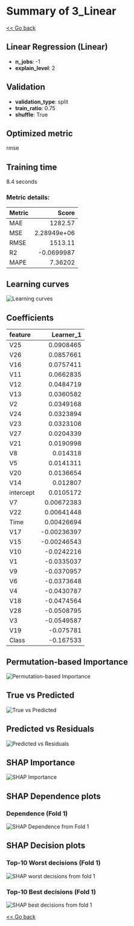 # Summary of 3_Linear

[<< Go back](../README.md)


## Linear Regression (Linear)
- **n_jobs**: -1
- **explain_level**: 2

## Validation
 - **validation_type**: split
 - **train_ratio**: 0.75
 - **shuffle**: True

## Optimized metric
rmse

## Training time

8.4 seconds

### Metric details:
| Metric   |          Score |
|:---------|---------------:|
| MAE      | 1282.57        |
| MSE      |    2.28949e+06 |
| RMSE     | 1513.11        |
| R2       |   -0.0699987   |
| MAPE     |    7.36202     |



## Learning curves
![Learning curves](learning_curves.png)

## Coefficients
| feature   |   Learner_1 |
|:----------|------------:|
| V25       |  0.0908465  |
| V26       |  0.0857661  |
| V16       |  0.0757411  |
| V11       |  0.0662835  |
| V12       |  0.0484719  |
| V13       |  0.0360582  |
| V2        |  0.0349168  |
| V24       |  0.0323894  |
| V23       |  0.0323108  |
| V27       |  0.0204339  |
| V21       |  0.0190998  |
| V8        |  0.014318   |
| V5        |  0.0141311  |
| V20       |  0.0136654  |
| V14       |  0.012807   |
| intercept |  0.0105172  |
| V7        |  0.00672383 |
| V22       |  0.00641448 |
| Time      |  0.00426694 |
| V17       | -0.00236397 |
| V15       | -0.00246543 |
| V10       | -0.0242216  |
| V1        | -0.0335037  |
| V9        | -0.0370957  |
| V6        | -0.0373648  |
| V4        | -0.0430787  |
| V18       | -0.0474564  |
| V28       | -0.0508795  |
| V3        | -0.0549587  |
| V19       | -0.075781   |
| Class     | -0.167533   |


## Permutation-based Importance
![Permutation-based Importance](permutation_importance.png)
## True vs Predicted

![True vs Predicted](true_vs_predicted.png)


## Predicted vs Residuals

![Predicted vs Residuals](predicted_vs_residuals.png)



## SHAP Importance
![SHAP Importance](shap_importance.png)

## SHAP Dependence plots

### Dependence (Fold 1)
![SHAP Dependence from Fold 1](learner_fold_0_shap_dependence.png)

## SHAP Decision plots

### Top-10 Worst decisions (Fold 1)
![SHAP worst decisions from fold 1](learner_fold_0_shap_worst_decisions.png)
### Top-10 Best decisions (Fold 1)
![SHAP best decisions from fold 1](learner_fold_0_shap_best_decisions.png)

[<< Go back](../README.md)
